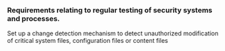 ### Requirements relating to regular testing of security systems and processes.

Set up a change detection mechanism to detect unauthorized modification of critical system files, configuration files or content files
